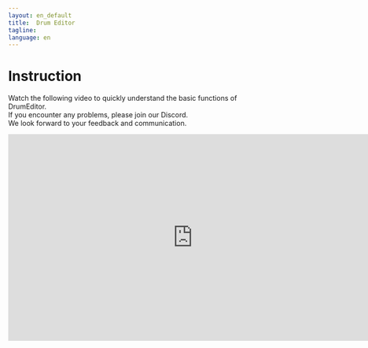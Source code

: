 ```yaml
---
layout: en_default
title:  Drum Editor
tagline: 
language: en
---
```


# Instruction

Watch the following video to quickly understand the basic functions of DrumEditor.  
If you encounter any problems, please join our Discord.  
We look forward to your feedback and communication.  

<iframe width="750" height="420" src="https://www.youtube.com/embed/GTLkts-7mjk?si=1D9IZc1k2mnByqNR" title="YouTube video player" frameborder="0" allow="accelerometer; autoplay; clipboard-write; encrypted-media; gyroscope; picture-in-picture; web-share" allowfullscreen></iframe>
